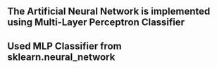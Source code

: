 ## The Artificial Neural Network is implemented using Multi-Layer Perceptron Classifier
## Used MLP Classifier from sklearn.neural_network
